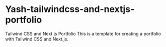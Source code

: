 # Yash-tailwindcss-and-nextjs-portfolio
Tailwind CSS and Next.js Portfolio
This is a template for creating a portfolio with Tailwind CSS and Next.js.


